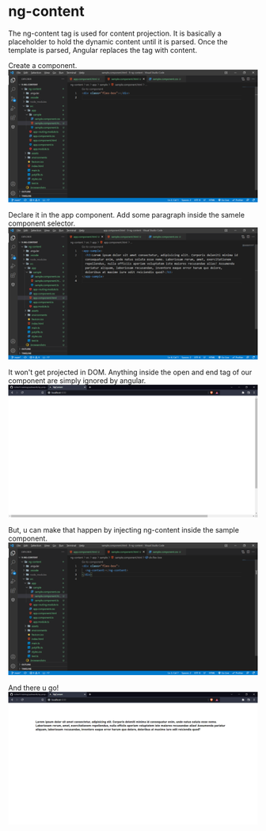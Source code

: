 # ng-content

The ng-content tag is used for content projection. It is basically a placeholder to hold the dynamic content until it is parsed. Once the template is parsed, Angular replaces the tag with content.

Create a component.
![](Screenshots/img1.png)

Declare it in the app component. Add some paragraph inside the samele component selector.
![](Screenshots/img2.png)

It won't get projected in DOM. Anything inside the open and end tag of our component are simply ignored by angular.
![](Screenshots/img3.png)

But, u can make that happen by injecting ng-content inside the sample component.
![](Screenshots/img4.png)

And there u go!
![](Screenshots/img5.png)